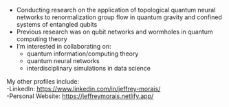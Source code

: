 - Conducting research on the application of topological quantum neural networks to renormalization group flow in quantum gravity and confined systems of entangled qubits
- Previous research was on qubit networks and wormholes in quantum computing theory
- I’m interested in collaborating on:
  - quantum information/computing theory
  - quantum neural networks
  - interdisciplinary simulations in data science
 
My other profiles include: <br>
-LinkedIn: https://www.linkedin.com/in/jeffrey-morais/  
-Personal Website: https://jeffreymorais.netlify.app/

